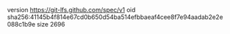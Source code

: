 version https://git-lfs.github.com/spec/v1
oid sha256:41145b4f814e67cd0b650d54ba514efbbaeaf4cee8f7e94aadab2e2e088c1b9e
size 2696
